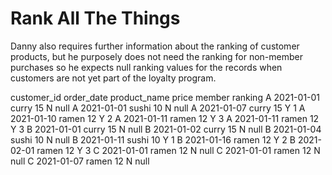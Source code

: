 # Rank All The Things

Danny also requires further information about the ranking of customer products, but he purposely does not need the ranking for non-member purchases so he expects null ranking values for the records when customers are not yet part of the loyalty program.

customer_id	order_date	product_name	price	member	ranking
A	2021-01-01	curry	15	N	null
A	2021-01-01	sushi	10	N	null
A	2021-01-07	curry	15	Y	1
A	2021-01-10	ramen	12	Y	2
A	2021-01-11	ramen	12	Y	3
A	2021-01-11	ramen	12	Y	3
B	2021-01-01	curry	15	N	null
B	2021-01-02	curry	15	N	null
B	2021-01-04	sushi	10	N	null
B	2021-01-11	sushi	10	Y	1
B	2021-01-16	ramen	12	Y	2
B	2021-02-01	ramen	12	Y	3
C	2021-01-01	ramen	12	N	null
C	2021-01-01	ramen	12	N	null
C	2021-01-07	ramen	12	N	null
